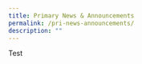 ```yaml
---
title: Primary News & Announcements
permalink: /pri-news-announcements/
description: ""
---
```



Test